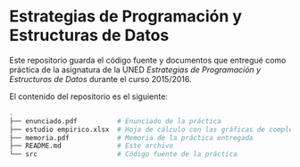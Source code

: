 # Estrategias de Programación y Estructuras de Datos

Este repositorio guarda el código fuente y documentos que entregué como práctica de la asignatura de la UNED _Estrategias de Programación y Estructuras de Datos_ durante el curso 2015/2016.

El contenido del repositorio es el siguiente:

```bash
.
├── enunciado.pdf          # Enunciado de la práctica
├── estudio empirico.xlsx  # Hoja de cálculo con las gráficas de complejidad
├── memoria.pdf            # Memoria de la práctica entregada
├── README.md              # Este archivo
└── src                    # Código fuente de la práctica

```
